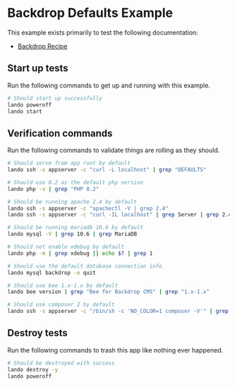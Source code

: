 # Backdrop Defaults Example

This example exists primarily to test the following documentation:

* [Backdrop Recipe](https://docs.lando.dev/backdrop/config.html)

Start up tests
--------------

Run the following commands to get up and running with this example.

```bash
# Should start up successfully
lando poweroff
lando start
```

Verification commands
---------------------

Run the following commands to validate things are rolling as they should.

```bash
# Should serve from app root by default
lando ssh -s appserver -c "curl -L localhost" | grep "DEFAULTS"

# Should use 8.2 as the default php version
lando php -v | grep "PHP 8.2"

# Should be running apache 2.4 by default
lando ssh -s appserver -c "apachectl -V | grep 2.4"
lando ssh -s appserver -c "curl -IL localhost" | grep Server | grep 2.4

# Should be running mariadb 10.6 by default
lando mysql -V | grep 10.6 | grep MariaDB

# Should not enable xdebug by default
lando php -m | grep xdebug || echo $? | grep 1

# Should use the default database connection info
lando mysql backdrop -e quit

# Should use bee 1.x-1.x by default
lando bee version | grep "Bee for Backdrop CMS" | grep "1.x-1.x"

# Should use composer 2 by default
lando ssh -s appserver -c "/bin/sh -c 'NO_COLOR=1 composer -V'" | grep "Composer version 2."
```

Destroy tests
-------------

Run the following commands to trash this app like nothing ever happened.

```bash
# Should be destroyed with success
lando destroy -y
lando poweroff
```
